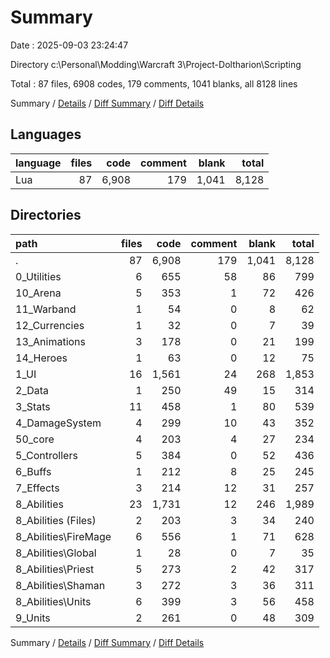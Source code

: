 # Summary

Date : 2025-09-03 23:24:47

Directory c:\\Personal\\Modding\\Warcraft 3\\Project-Doltharion\\Scripting

Total : 87 files,  6908 codes, 179 comments, 1041 blanks, all 8128 lines

Summary / [Details](details.md) / [Diff Summary](diff.md) / [Diff Details](diff-details.md)

## Languages
| language | files | code | comment | blank | total |
| :--- | ---: | ---: | ---: | ---: | ---: |
| Lua | 87 | 6,908 | 179 | 1,041 | 8,128 |

## Directories
| path | files | code | comment | blank | total |
| :--- | ---: | ---: | ---: | ---: | ---: |
| . | 87 | 6,908 | 179 | 1,041 | 8,128 |
| 0_Utilities | 6 | 655 | 58 | 86 | 799 |
| 10_Arena | 5 | 353 | 1 | 72 | 426 |
| 11_Warband | 1 | 54 | 0 | 8 | 62 |
| 12_Currencies | 1 | 32 | 0 | 7 | 39 |
| 13_Animations | 3 | 178 | 0 | 21 | 199 |
| 14_Heroes | 1 | 63 | 0 | 12 | 75 |
| 1_UI | 16 | 1,561 | 24 | 268 | 1,853 |
| 2_Data | 1 | 250 | 49 | 15 | 314 |
| 3_Stats | 11 | 458 | 1 | 80 | 539 |
| 4_DamageSystem | 4 | 299 | 10 | 43 | 352 |
| 50_core | 4 | 203 | 4 | 27 | 234 |
| 5_Controllers | 5 | 384 | 0 | 52 | 436 |
| 6_Buffs | 1 | 212 | 8 | 25 | 245 |
| 7_Effects | 3 | 214 | 12 | 31 | 257 |
| 8_Abilities | 23 | 1,731 | 12 | 246 | 1,989 |
| 8_Abilities (Files) | 2 | 203 | 3 | 34 | 240 |
| 8_Abilities\\FireMage | 6 | 556 | 1 | 71 | 628 |
| 8_Abilities\\Global | 1 | 28 | 0 | 7 | 35 |
| 8_Abilities\\Priest | 5 | 273 | 2 | 42 | 317 |
| 8_Abilities\\Shaman | 3 | 272 | 3 | 36 | 311 |
| 8_Abilities\\Units | 6 | 399 | 3 | 56 | 458 |
| 9_Units | 2 | 261 | 0 | 48 | 309 |

Summary / [Details](details.md) / [Diff Summary](diff.md) / [Diff Details](diff-details.md)